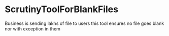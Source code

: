 # ScrutinyToolForBlankFiles
Business is sending lakhs of file to users this tool ensures no file goes blank nor with exception in them
